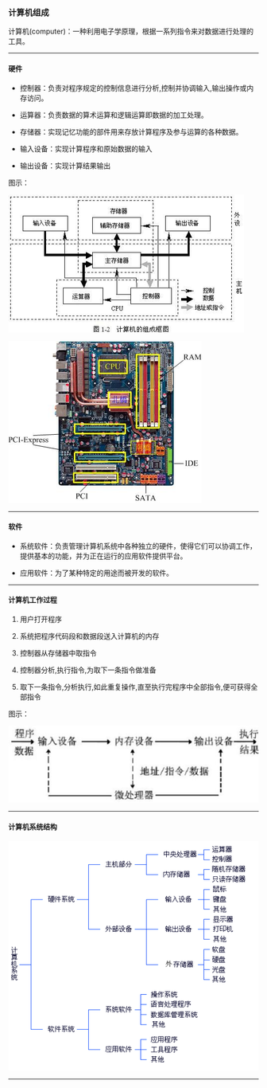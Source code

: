 ### 计算机组成

计算机(computer)：一种利用电子学原理，根据一系列指令来对数据进行处理的工具。

***

#### 硬件
	
* 控制器：负责对程序规定的控制信息进行分析,控制并协调输入,输出操作或内存访问。

* 运算器：负责数据的算术运算和逻辑运算即数据的加工处理。

* 存储器：实现记忆功能的部件用来存放计算程序及参与运算的各种数据。

* 输入设备：实现计算程序和原始数据的输入

* 输出设备：实现计算结果输出

图示：

![组成框图1](organization1.jpg)

![组成框图2](organization2.jpg)

***

#### 软件

* 系统软件：负责管理计算机系统中各种独立的硬件，使得它们可以协调工作，提供基本的功能，并为正在运行的应用软件提供平台。

* 应用软件：为了某种特定的用途而被开发的软件。

***

#### 计算机工作过程

1. 用户打开程序

2. 系统把程序代码段和数据段送入计算机的内存

3. 控制器从存储器中取指令

4. 控制器分析,执行指令,为取下一条指令做准备

5. 取下一条指令,分析执行,如此重复操作,直至执行完程序中全部指令,便可获得全部指令

图示：

![工作过程](work.jpg)


***

#### 计算机系统结构

![体系机构](structure.png)
	


***

